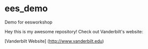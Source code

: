 # ees_demo

Demo for eesworkshop

Hey this is my awesome repository! Check out Vanderbilt's website:

[Vanderbilt Website] (http://www.vanderbilt.edu)
